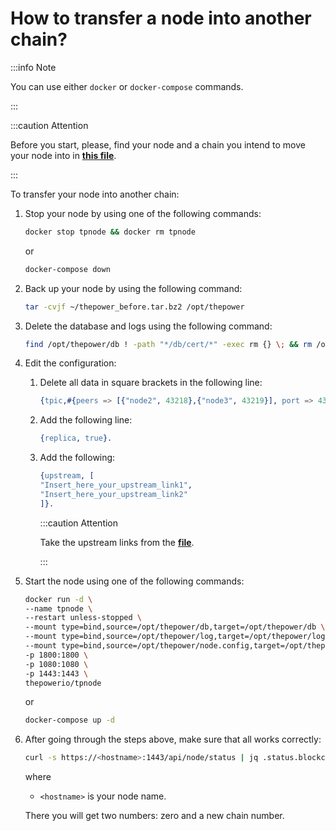 # How to transfer a node into another chain?

:::info Note

You can use either `docker` or `docker-compose` commands.

:::

:::caution Attention

Before you start, please, find your node and a chain you intend to move your node into in [**this file**](https://tea.thepower.io/move.csv).

:::

To transfer your node into another chain:

1. Stop your node by using one of the following commands:

   ```bash
   docker stop tpnode && docker rm tpnode
   ```
   
   or

   ```bash
   docker-compose down
   ```

2. Back up your node by using the following command:

   ```bash
   tar -cvjf ~/thepower_before.tar.bz2 /opt/thepower
   ```

3. Delete the database and logs using the following command:

   ```bash
   find /opt/thepower/db ! -path "*/db/cert/*" -exec rm {} \; && rm /opt/thepower/log/*	
   ```

4. Edit the configuration:

   1. Delete all data in square brackets in the following line:

      ```erlang
      {tpic,#{peers => [{"node2", 43218},{"node3", 43219}], port => 43217, allow_rfc1918 => true}}.
      ```

   2. Add the following line:

      ```erlang
      {replica, true}.
      ```

   3. Add the following:

      ```erlang
      {upstream, [
      "Insert_here_your_upstream_link1",
      "Insert_here_your_upstream_link2"
      ]}.
      ```

      :::caution Attention

      Take the upstream links from the [**file**](https://tea.thepower.io/upstream.txt).

      :::

5. Start the node using one of the following commands:

   ```bash
   docker run -d \
   --name tpnode \
   --restart unless-stopped \
   --mount type=bind,source=/opt/thepower/db,target=/opt/thepower/db \
   --mount type=bind,source=/opt/thepower/log,target=/opt/thepower/log \
   --mount type=bind,source=/opt/thepower/node.config,target=/opt/thepower/node.config \
   -p 1800:1800 \
   -p 1080:1080 \
   -p 1443:1443 \
   thepowerio/tpnode
   ```
   
   or

   ```bash
   docker-compose up -d
   ```
   
6. After going through the steps above, make sure that all works correctly:

   ```bash
   curl -s https://<hostname>:1443/api/node/status | jq .status.blockchain.chain,.status.blockchain.header.chain
   ```
   
   where

   - `<hostname>` is your node name.

   There you will get two numbers: zero and a new chain number.